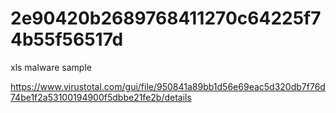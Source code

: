 # 2e90420b2689768411270c64225f74b55f56517d
xls malware sample

https://www.virustotal.com/gui/file/950841a89bb1d56e69eac5d320db7f76d74be1f2a53100194900f5dbbe21fe2b/details
